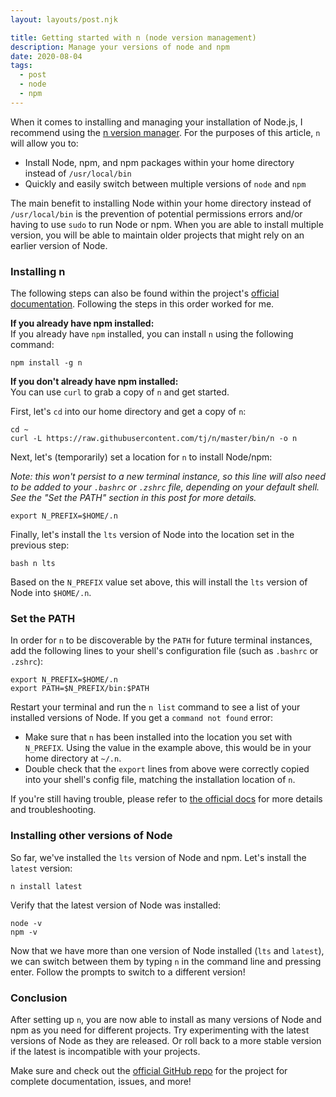 ```yaml
---
layout: layouts/post.njk

title: Getting started with n (node version management)
description: Manage your versions of node and npm
date: 2020-08-04
tags:
  - post
  - node
  - npm
---
```


When it comes to installing and managing your installation of Node.js, I recommend using the [n version manager](https://github.com/tj/n). For the purposes of this article, `n` will allow you to:  

- Install Node, npm, and npm packages within your home directory instead of `/usr/local/bin`  
- Quickly and easily switch between multiple versions of `node` and `npm`  

The main benefit to installing Node within your home directory instead of `/usr/local/bin` is the prevention of potential permissions errors and/or having to use `sudo` to run Node or npm. When you are able to install multiple version, you will be able to maintain older projects that might rely on an earlier version of Node.  

### Installing n  

The following steps can also be found within the project's [official documentation](https://github.com/tj/n#installation). Following the steps in this order worked for me. 

**If you already have npm installed:**  
If you already have `npm` installed, you can install `n` using the following command:  

`npm install -g n`  

**If you don't already have npm installed:**   
You can use `curl` to grab a copy of `n` and get started.  

First, let's `cd` into our home directory and get a copy of `n`:

`cd ~`  
`curl -L https://raw.githubusercontent.com/tj/n/master/bin/n -o n`  

Next, let's (temporarily) set a location for `n` to install Node/npm:

*Note: this won't persist to a new terminal instance, so this line will also need to be added to your `.bashrc` or `.zshrc` file, depending on your default shell. See the "Set the PATH" section in this post for more details.*

`export N_PREFIX=$HOME/.n`

Finally, let's install the `lts` version of Node into the location set in the previous step:

`bash n lts`  

Based on the `N_PREFIX` value set above, this will install the `lts` version of Node into `$HOME/.n`.  

### Set the PATH  

In order for `n` to be discoverable by the `PATH` for future terminal instances, add the following lines to your shell's configuration file (such as `.bashrc` or `.zshrc`):  

```
export N_PREFIX=$HOME/.n
export PATH=$N_PREFIX/bin:$PATH
```

Restart your terminal and run the `n list` command to see a list of your installed versions of Node. If you get a `command not found` error:  

- Make sure that `n` has been installed into the location you set with `N_PREFIX`. Using the value in the example above, this would be in your home directory at `~/.n`.
- Double check that the `export` lines from above were correctly copied into your shell's config file, matching the installation location of `n`.  

If you're still having trouble, please refer to [the official docs](https://github.com/tj/n) for more details and troubleshooting.

### Installing other versions of Node  

So far, we've installed the `lts` version of Node and npm. Let's install the `latest` version:  

`n install latest`  

Verify that the latest version of Node was installed:  

`node -v`  
`npm -v`  

Now that we have more than one version of Node installed (`lts` and `latest`), we can switch between them by typing `n` in the command line and pressing enter. Follow the prompts to switch to a different version!  

### Conclusion  

After setting up `n`, you are now able to install as many versions of Node and npm as you need for different projects. Try experimenting with the latest versions of Node as they are released. Or roll back to a more stable version if the latest is incompatible with your projects.  

Make sure and check out the [official GitHub repo](https://github.com/tj/n) for the project for complete documentation, issues, and more!  